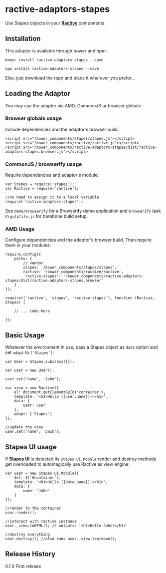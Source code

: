 # ractive-adaptors-stapes

Use Stapes objects in your **[Ractive](http://www.ractivejs.org/)** components.  

## Installation

This adaptor is available through bower and npm:
  
```
bower install ractive-adaptors-stapes --save
```

```
npm install ractive-adaptors-stapes --save
```

Else, just download the repo and place it wherever you prefer...

## Loading the Adaptor

You may use the adapter via AMD, CommonJS or browser globals

### Browser globals usage

Include dependencies and the adaptor's browser build:

```
<script src="/bower_components/stapes/stapes.js"></script>
<script src="/bower_components/ractive/ractive.js"></script>
<script src="/bower_components/ractive-adaptors-stapes/dist/ractive-adaptors-stapes.browser.js"></script>
```

### CommonJS / browserify usage

Require dependencies and adaptor's module:

```
var Stapes = require('stapes');
var Ractive = require('ractive');

//no need to assign it to a local variable
require('ractive-adaptors-stapes');
```

See `demo/browserify` for a Browserify demo application and `browserify` task in `gulpfile.js` for barebone build setup.

### AMD Usage

Configure dependencies and the adaptor's browser build. Then require them in your modules:

```
require.config({
    paths: {
        // vendor
        stapes: '/bower_components/stapes/stapes',
        ractive: '/bower_components/ractive/ractive',
        'ractive-stapes': '/bower_components/ractive-adaptors-stapes/dist/ractive-adaptors-stapes.browser'
    }
});

require(['ractive', 'stapes', 'ractive-stapes'], function (Ractive, Stapes) {

    // ... code here

});
```


## Basic Usage

Whatever the environment in use, pass a Stapes object as `data` option and set  `adapt` to `['Stapes']`:

```
var User = Stapes.subclass({});

var user = new User();

user.set('name', 'John');

var view = new Ractive({
    el: document.getElementById('container'),
    template: '<h1>Hello {{user.name}}!</h1>',
    data: {
        user: user
    },
    adapt: ['Stapes']
});

//update the view
user.set('name', 'Jack');
```
 
## Stapes UI usage
 
If **[Stapes UI](https://github.com/dwightjack/stapes-ui)** is detected its `Stapes.Ui.Module` render and destroy methods 
get overloaded to automagically use Ractive as view engine:

```
var user = new Stapes.Ui.Module({
    $el: $('#container'),
    template: '<h1>Hello {{data.name}}!</h1>',
    data: {
        name: 'John'
    }
});

//render to the container
user.render();

//interact with ractive instance
user._view.toHTML(); // outputs: '<h1>Hello John!</h1>'

//destroy everything
user.destroy(); //also runs user._view.teardown();
```

## Release History

0.1.0 First release